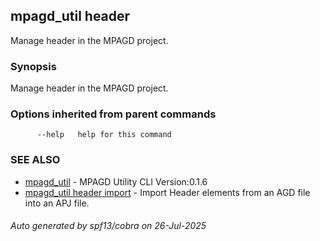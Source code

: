 ## mpagd_util header

Manage header in the MPAGD project.

### Synopsis

Manage header in the MPAGD project.

### Options inherited from parent commands

```
      --help   help for this command
```

### SEE ALSO

* [mpagd_util](mpagd_util.md)	 - MPAGD Utility CLI Version:0.1.6
* [mpagd_util header import](mpagd_util_header_import.md)	 - Import Header elements from an AGD file into an APJ file.

###### Auto generated by spf13/cobra on 26-Jul-2025
